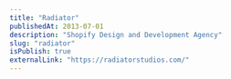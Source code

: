 ```yaml
---
title: "Radiator"
publishedAt: 2013-07-01
description: "Shopify Design and Development Agency"
slug: "radiator"
isPublish: true
externalLink: "https://radiatorstudios.com/"
---
```

